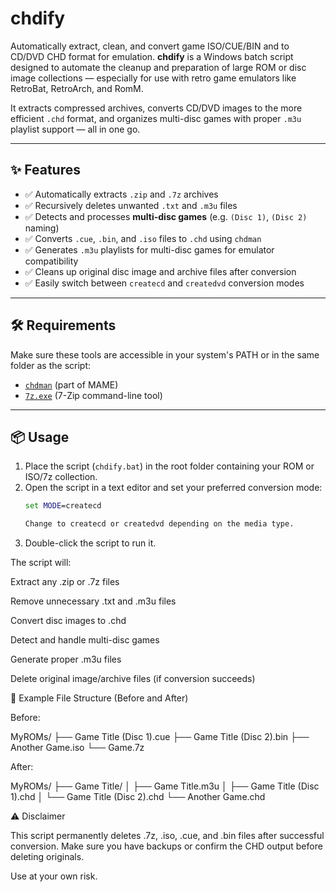 # chdify
Automatically extract, clean, and convert game ISO/CUE/BIN and to CD/DVD CHD format for emulation.
**chdify** is a Windows batch script designed to automate the cleanup and preparation of large ROM or disc image collections — especially for use with retro game emulators like RetroBat, RetroArch, and RomM.

It extracts compressed archives, converts CD/DVD images to the more efficient `.chd` format, and organizes multi-disc games with proper `.m3u` playlist support — all in one go.

---

## ✨ Features

- ✅ Automatically extracts `.zip` and `.7z` archives
- ✅ Recursively deletes unwanted `.txt` and `.m3u` files
- ✅ Detects and processes **multi-disc games** (e.g. `(Disc 1)`, `(Disc 2)` naming)
- ✅ Converts `.cue`, `.bin`, and `.iso` files to `.chd` using `chdman`
- ✅ Generates `.m3u` playlists for multi-disc games for emulator compatibility
- ✅ Cleans up original disc image and archive files after conversion
- ✅ Easily switch between `createcd` and `createdvd` conversion modes

---

## 🛠 Requirements

Make sure these tools are accessible in your system's PATH or in the same folder as the script:

- [`chdman`](https://www.mamedev.org/tools/) (part of MAME)
- [`7z.exe`](https://www.7-zip.org/) (7-Zip command-line tool)

---

## 📦 Usage

1. Place the script (`chdify.bat`) in the root folder containing your ROM or ISO/7z collection.
2. Open the script in a text editor and set your preferred conversion mode:
   ```bat
   set MODE=createcd

   Change to createcd or createdvd depending on the media type.
3. Double-click the script to run it.

The script will:

Extract any .zip or .7z files

Remove unnecessary .txt and .m3u files

Convert disc images to .chd

Detect and handle multi-disc games

Generate proper .m3u files

Delete original image/archive files (if conversion succeeds)

🔁 Example File Structure (Before and After)

Before:

MyROMs/
├── Game Title (Disc 1).cue
├── Game Title (Disc 2).bin
├── Another Game.iso
└── Game.7z


After:

MyROMs/
├── Game Title/
│ ├── Game Title.m3u
│ ├── Game Title (Disc 1).chd
│ └── Game Title (Disc 2).chd
└── Another Game.chd


⚠️ Disclaimer

This script permanently deletes .7z, .iso, .cue, and .bin files after successful conversion. Make sure you have backups or confirm the CHD output before deleting originals.

Use at your own risk.
